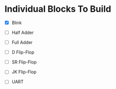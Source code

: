 # Individual Blocks To Build

- [x] Blink 
- [ ] Half Adder
- [ ] Full Adder 
- [ ] D Flip-Flop
- [ ] SR Flip-Flop
- [ ] JK Flip-Flop
- [ ] UART 

